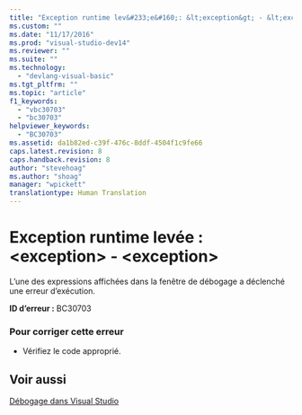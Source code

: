 ```yaml
---
title: "Exception runtime lev&#233;e&#160;: &lt;exception&gt; - &lt;exception&gt; | Microsoft Docs"
ms.custom: ""
ms.date: "11/17/2016"
ms.prod: "visual-studio-dev14"
ms.reviewer: ""
ms.suite: ""
ms.technology: 
  - "devlang-visual-basic"
ms.tgt_pltfrm: ""
ms.topic: "article"
f1_keywords: 
  - "vbc30703"
  - "bc30703"
helpviewer_keywords: 
  - "BC30703"
ms.assetid: da1b82ed-c39f-476c-8ddf-4504f1c9fe66
caps.latest.revision: 8
caps.handback.revision: 8
author: "stevehoag"
ms.author: "shoag"
manager: "wpickett"
translationtype: Human Translation
---
```

# Exception runtime lev&#233;e&#160;: &lt;exception&gt; - &lt;exception&gt;
L’une des expressions affichées dans la fenêtre de débogage a déclenché une erreur d’exécution.  
  
 **ID d’erreur :** BC30703  
  
### Pour corriger cette erreur  
  
-   Vérifiez le code approprié.  
  
## Voir aussi  
 [Débogage dans Visual Studio](/visual-studio/debugger/debugging-in-visual-studio)